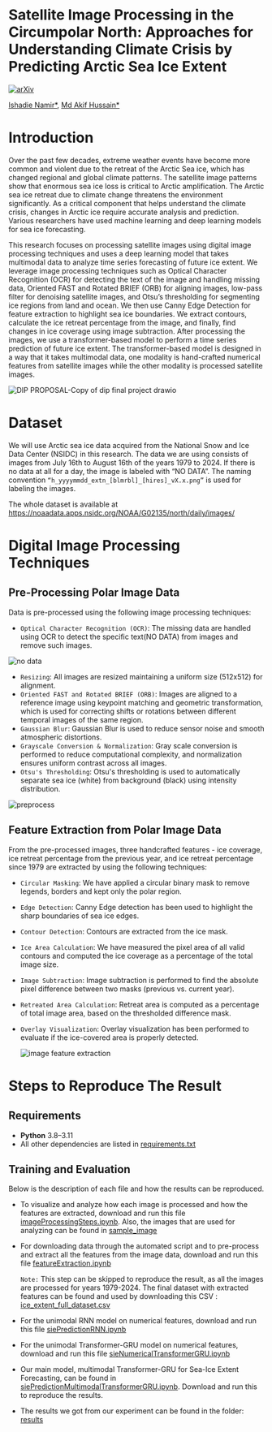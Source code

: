 # Satellite Image Processing in the Circumpolar North: Approaches for Understanding Climate Crisis by Predicting Arctic Sea Ice Extent 
[![arXiv](https://img.shields.io/badge/Code-Ishadie/DIP_Predicting_SIE-blue?logo=GitHub)](https://github.com/Ishadie/DIP_Predicting_SIE)

[Ishadie Namir*](https://github.com/Ishadie), 
[Md Akif Hussain*](https://github.com/hussainmdakif)
# Introduction
Over the past few decades, extreme weather events have become more common and violent due to the retreat of the Arctic Sea ice, which has changed regional and global climate patterns. The satellite image patterns show that enormous sea ice loss is critical to Arctic amplification. The Arctic sea ice retreat due to climate change threatens the environment significantly. As a critical component that helps understand the climate crisis, changes in Arctic ice require accurate analysis and prediction. Various researchers have used machine learning and deep learning models for sea ice forecasting. 

This research focuses on processing satellite images using digital image processing techniques and uses a deep learning model that takes multimodal data to analyze time series forecasting of future ice extent. We leverage image processing techniques such as Optical Character Recognition (OCR) for detecting the text of the image and handling missing data, Oriented FAST and Rotated BRIEF (ORB) for aligning images, low-pass filter for denoising satellite images, and Otsu’s thresholding for segmenting ice regions from land and ocean. We then use Canny Edge Detection for feature extraction to highlight sea ice boundaries. We extract contours, calculate the ice retreat percentage from the image, and finally, find changes in ice coverage using image subtraction. After processing the images, we use a transformer-based model to perform a time series prediction of future ice extent. The transformer-based model is designed in a way that it takes multimodal data, one modality is hand-crafted numerical features from satellite images while the other modality is processed satellite images. 

![DIP PROPOSAL-Copy of dip final project drawio](https://github.com/user-attachments/assets/66313918-7057-44cd-991d-eb22eeb2044f)


# Dataset
We will use Arctic sea ice data acquired from the National Snow and Ice Data Center (NSIDC) in this research. The data we are using consists of images from July 16th to August 16th of the years 1979 to 2024. If there is no data at all for a day, the image is labeled with “NO DATA”. The naming convention ```“h_yyyymmdd_extn_[blmrbl]_[hires]_vX.x.png”``` is used for labeling the images.

The whole dataset is available ​​at https://noaadata.apps.nsidc.org/NOAA/G02135/north/daily/images/

# Digital Image Processing Techniques
## Pre-Processing Polar Image Data

Data is pre-processed using the following image processing techniques:
- ```Optical Character Recognition (OCR)```: The missing data are handled using OCR to detect the specific text(NO DATA) from images and remove such images.
  
![no data](https://github.com/user-attachments/assets/82bafdbd-155d-40c3-84fe-dd7b4dd3acd7)

- ```Resizing```: All images are resized maintaining a uniform size (512x512) for alignment.
- ```Oriented FAST and Rotated BRIEF (ORB)```: Images are aligned to a reference image using keypoint matching and geometric transformation, which is used for correcting shifts or rotations between different temporal images of the same region.
- ```Gaussian Blur```: Gaussian Blur is used to reduce sensor noise and smooth atmospheric distortions.
- ```Grayscale Conversion & Normalization```: Gray scale conversion is performed to reduce computational complexity, and normalization ensures uniform contrast across all images.
- ```Otsu's Thresholding```: Otsu's thresholding is used to automatically separate sea ice (white) from background (black) using intensity distribution.


![preprocess](https://github.com/user-attachments/assets/dce19c1a-1f04-412a-ac76-7fb1a03f5615)


## Feature Extraction from Polar Image Data

From the pre-processed images, three handcrafted features - ice coverage, ice retreat percentage from the previous year, and ice retreat percentage since 1979 are extracted by using the following techniques:

- ```Circular Masking```: We have applied a circular binary mask to remove legends, borders and kept only the polar region.
- ```Edge Detection```: Canny Edge detection has been used to highlight the sharp boundaries of sea ice edges.
- ```Contour Detection```: Contours are extracted from the ice mask.
- ```Ice Area Calculation```: We have measured the pixel area of all valid contours and computed the ice coverage as a percentage of the total image size.
- ```Image Subtraction```: Image subtraction is performed to find the absolute pixel difference between two masks (previous vs. current year).
- ```Retreated Area Calculation```: Retreat area is computed as a percentage of total image area, based on the thresholded difference mask.
- ```Overlay Visualization```: Overlay visualization has been performed to evaluate if the ice-covered area is properly detected.

  ![image feature extraction](https://github.com/user-attachments/assets/b96bfb44-f209-4792-9d88-8e5035589a3a)

# Steps to Reproduce The Result

## Requirements

- **Python** 3.8–3.11  
- All other dependencies are listed in [requirements.txt](https://github.com/Ishadie/DIP_Predicting_SIE/blob/68ed61ca821070c29f7458a27990214f5ecb64b1/requirements.txt)
  
## Training and Evaluation
Below is the description of each file and how the results can be reproduced.

- To visualize and analyze how each image is processed and how the features are extracted, download and run this file [imageProcessingSteps.ipynb](https://github.com/Ishadie/DIP_Predicting_SIE/blob/824f892fd395815935b731df3e0eec26ac37588e/image_processing/imageProcessingSteps.ipynb). Also, the images that are used for analyzing can be found in [sample_image](https://github.com/Ishadie/DIP_Predicting_SIE/tree/0b855763649b942985a759f5e363e46ad339db53/sample_image)
- For downloading data through the automated script and to pre-process and extract all the features from the image data, download and run this file [featureExtraction.ipynb](https://github.com/Ishadie/DIP_Predicting_SIE/blob/63cb10f94cbc99b2d7d5a4d0d20766033c4fb2ae/image_processing/featureExtraction.ipynb)
  
  ```Note:``` This step can be skipped to reproduce the result, as all the images are processed for years 1979-2024. The final dataset with extracted features can be found and used by downloading this CSV : [ice_extent_full_dataset.csv](https://github.com/Ishadie/DIP_Predicting_SIE/blob/63cb10f94cbc99b2d7d5a4d0d20766033c4fb2ae/ice_extent_full_dataset.csv) 

- For the unimodal RNN model on numerical features, download and run this file [siePredictionRNN.ipynb](https://github.com/Ishadie/DIP_Predicting_SIE/blob/63cb10f94cbc99b2d7d5a4d0d20766033c4fb2ae/unimodal_approach/siePredictionRNN.ipynb)
- For the unimodal Transformer-GRU model on numerical features, download and run this file [sieNumericalTransformerGRU.ipynb](https://github.com/Ishadie/DIP_Predicting_SIE/blob/63cb10f94cbc99b2d7d5a4d0d20766033c4fb2ae/unimodal_approach/sieNumericalTransformerGRU.ipynb)
- Our main model, multimodal Transformer-GRU for Sea-Ice Extent Forecasting, can be found in [siePredictionMultimodalTransformerGRU.ipynb](https://github.com/Ishadie/DIP_Predicting_SIE/blob/3be26ab43b1c3f7db5daa2b9799d4221a32f4087/multimodal_approach/siePredictionMultimodalTransformerGRU.ipynb). Download and run this to reproduce the results.
- The results we got from our experiment can be found in the folder: [results](https://github.com/Ishadie/DIP_Predicting_SIE/tree/63cb10f94cbc99b2d7d5a4d0d20766033c4fb2ae/results)







